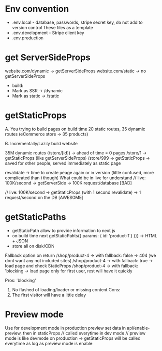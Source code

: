 # Env convention
* .env.local - database, passwords, stripe secret key, do not add to version control
These files as a template
* .env.development - Stripe client key
* .env.production

# get ServerSideProps
website.com/dynamic -> getServerSideProps
 website.com/static -> no getServerSideProps

* build:
* Mark as SSR -> /dynamic
* Mark as static -> /static

# getStaticProps
 A. You trying to build pages on build time
 20 static routes, 35 dynamic routes (eCommerce store -> 35 products)

 B. Incrementally/Lazily build website

 35M dynamic routes (/store/[id]) -> ahead of time = 0 pages
 /store/1 -> getStaticProps (like getServerSideProps)
 /store/999 -> getStaticProps -> saved for other people, served immediately as static page

 revalidate -> time to create peage again or in version (little confused, more complicated than i though)
 What could be in live for understand
 // live: 100K/second -> getServerSide -> 100K request/database [BAD]

  // live: 100K/second -> getStaticProps (with 1 second revalidate) -> 1 request/second on the DB [AWESOME]

# getStaticPaths
 - getStaticPath allow to provide information to next js
 - on build time next getStaticPahts({ params: { id: 'product-1'} }}) -> HTML + JSON
 - store all on disk/CDN

 Fallback option on return
  /shop/product-4 -> with fallback: false -> 404 (we dont want any not included sites)
  /shop/product-4 -> with fallback: true -> load page and check StaticProps
  /shop/product-4 -> with fallback: 'blocking -> load page only for first user, rest will have it quickly

  Pros: 'blocking'
  1. No flashed of loading/loader or missing content
  Cons:
  1. The first visitor will have a little delay

# Preview mode
Use for development mode in production
preview set data in api/enable-preview, then in staticProps
// called everytime in dev mode
// preview mode is like devmode on production => getStaticProps will be called everytime as log as preview mode is enable